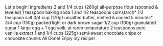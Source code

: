 Let's begin!
Ingredients
2 and 1/4 cups (280g) all-purpose flour (spooned & leveled)
1 teaspoon baking soda
1 and 1/2 teaspoons cornstarch*
1/2 teaspoon salt
3/4 cup (170g) unsalted butter, melted & cooled 5 minutes*
3/4 cup (150g) packed light or dark brown sugar
1/2 cup (100g) granulated sugar
1 large egg + 1 egg yolk, at room temperature
2 teaspoons pure vanilla extract
1 and 1/4 cups (225g) semi-sweet chocolate chips or chocolate chunks
All Done!
Enjoy my recipe!